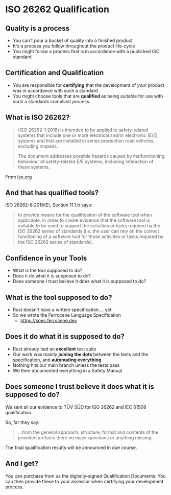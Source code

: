 # ISO 26262 Qualification

## Quality is a process

* You can't pour a bucket of quality into a finished product
* It's a process you follow throughout the product life-cycle
* You might follow a process that is in accordance with a published ISO standard

## Certification and Qualification

* You are responsible for __certifying__ that the development of *your* product
  was in accordance with such a standard.
* You might choose tools that are __qualified__ as being suitable for use with
  such a standards compliant process.

## What is ISO 26262?

> (ISO 26262-1:2018) is intended to be applied to safety-related systems that
> include one or more electrical and/or electronic (E/E) systems and that are
> installed in series production road vehicles, excluding mopeds.
>
> The document addresses possible hazards caused by malfunctioning behaviour of
> safety-related E/E systems, including interaction of these systems.

From [iso.org](https://www.iso.org/standard/68383.html)

## And that has qualified tools?

ISO 26262-8:2018(E), Section 11.1.b says:

> to provide means for the qualification of the software tool when applicable,
> in order to create evidence that the software tool is suitable to be used to
> support the activities or tasks required by the ISO 26262 series of standards
> (i.e. the user can rely on the correct functioning of a software tool for
> those activities or tasks required by the ISO 26262 series of standards).

## Confidence in your Tools

* What is the tool supposed to do?
* Does it do what it is supposed to do?
* Does someone I trust believe it does what it is supposed to do?

## What is the tool supposed to do?

* Rust doesn't have a written specification ... yet.
* So we wrote the Ferrocene Language Specification
  * <https://spec.ferrocene.dev>

## Does it do what it is supposed to do?

* Rust already had an __excellent__ test suite
* Our work was mainly __joining the dots__ between the tests and the
  specification, and __automating everything__
* Nothing hits our main branch unless the tests pass
* We then documented everything in a Safety Manual

## Does someone I trust believe it does what it is supposed to do?

We sent all our evidence to TÜV SÜD for ISO 26262 and IEC 61508 qualification.

So, far they say:

> ...from the general approach, structure, format and contents of the
> provided artifacts there no major questions or anything missing.

The final qualification results will be announced in due course.

## And I get?

You can purchase from us the digitally-signed Qualification Documents. You can
then provide these to *your* assessor when certifying *your* development
process.
